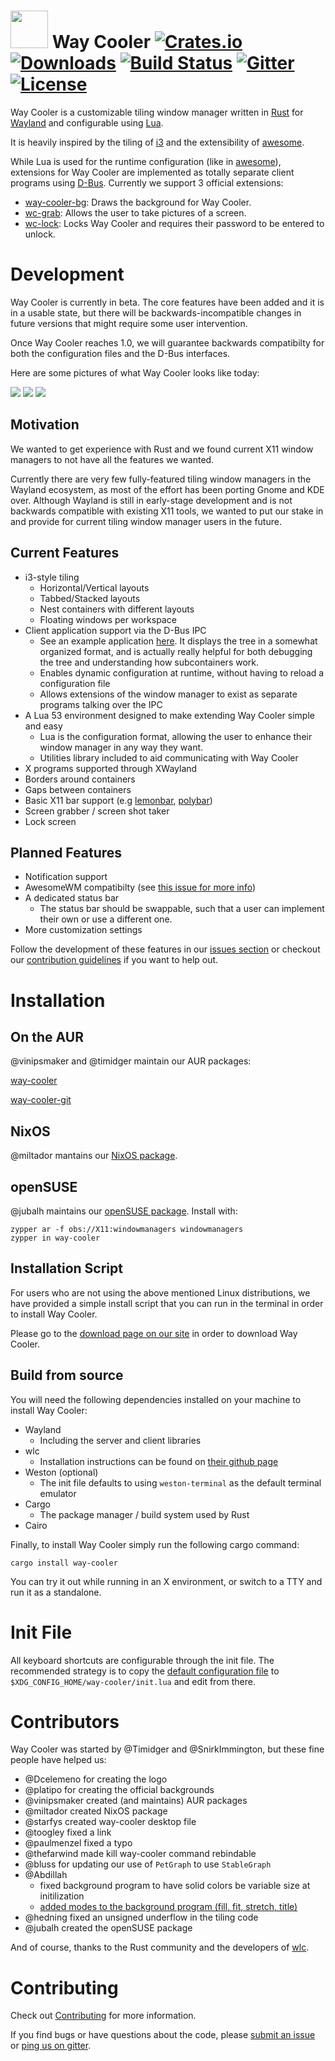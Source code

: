 # <img src="http://i.imgur.com/OGeL1nN.png" width="60"> Way Cooler [![Crates.io](https://img.shields.io/crates/v/way-cooler.svg)](https://crates.io/crates/way-cooler) [![Downloads](https://img.shields.io/crates/d/way-cooler.svg)](https://crates.io/crates/way-cooler) [![Build Status](https://travis-ci.org/way-cooler/way-cooler.svg?branch=master)](https://travis-ci.org/way-cooler/way-cooler) [![Gitter](https://badges.gitter.im/Immington-Industries/way-cooler.svg)](https://gitter.im/Immington-Industries/way-cooler?utm_source=badge&utm_medium=badge&utm_campaign=pr-badge) [![License](https://img.shields.io/badge/license-MIT-blue.svg)](https://github.com/way-cooler/way-cooler/)

Way Cooler is a customizable tiling window manager written in [Rust][] for [Wayland][wayland] and configurable using [Lua][].

It is heavily inspired by the tiling of [i3][] and the extensibility of [awesome][].

While Lua is used for the runtime configuration (like in [awesome][]), extensions for Way Cooler are implemented as totally separate client programs using [D-Bus][]. Currently we support 3 official extensions:
* [way-cooler-bg](https://github.com/way-cooler/way-cooler-bg): Draws the background for Way Cooler.
* [wc-grab](https://github.com/way-cooler/way-cooler-grab): Allows the user to take pictures of a screen.
* [wc-lock](https://github.com/way-cooler/way-cooler-lock): Locks Way Cooler and requires their password to be entered to unlock.

# Development

Way Cooler is currently in beta. The core features have been added and it is in a usable state, but there will be backwards-incompatible changes in future versions that might require some user intervention. 

Once Way Cooler reaches 1.0, we will guarantee backwards compatibilty for both the configuration files and the D-Bus interfaces.

Here are some pictures of what Way Cooler looks like today:

[![](http://i.imgur.com/UQAmli3.png)](http://i.imgur.com/UQAmli3.png)
[![](http://i.imgur.com/e89P4hw.png)](http://i.imgur.com/e89P4hw.png)
[![](http://imgur.com/A3V5x28.png)](http://imgur.com/A3V5x28.png)


## Motivation

We wanted to get experience with Rust and we found current X11 window managers to not have all the features we wanted.

Currently there are very few fully-featured tiling window managers in the Wayland ecosystem, as most of the effort has been porting Gnome and KDE over. Although Wayland is still in early-stage development
and is not backwards compatible with existing X11 tools, we wanted to put our stake in and provide for current tiling window manager users in the future.


## Current Features
- i3-style tiling
  * Horizontal/Vertical layouts
  * Tabbed/Stacked layouts
  * Nest containers with different layouts
  * Floating windows per workspace
- Client application support via the D-Bus IPC
  * See an example application [here](https://github.com/way-cooler/Way-Cooler-Example-Clients). It displays the tree in a somewhat organized format, and is actually really helpful for both debugging the tree and understanding how subcontainers work.
  * Enables dynamic configuration at runtime, without having to reload a configuration file
  * Allows extensions of the window manager to exist as separate programs talking over the IPC
- A Lua 53 environment designed to make extending Way Cooler simple and easy
  * Lua is the configuration format, allowing the user to enhance their window manager in any way they want.
  * Utilities library included to aid communicating with Way Cooler
- X programs supported through XWayland
- Borders around containers
- Gaps between containers
- Basic X11 bar support (e.g [lemonbar][], [polybar][])
- Screen grabber / screen shot taker
- Lock screen

## Planned Features

- Notification support
- AwesomeWM compatibilty (see [this issue for more info](https://github.com/way-cooler/way-cooler/issues/338))
- A dedicated status bar
  * The status bar should be swappable, such that a user can implement their own or use a different one.
- More customization settings

Follow the development of these features in our [issues section] or checkout our [contribution guidelines](#Contributing) if you want to help out.

# Installation

## On the AUR

@vinipsmaker and @timidger maintain our AUR packages:

[way-cooler][way-cooler-aur]

[way-cooler-git][way-cooler-git-aur]

## NixOS

@miltador mantains our [NixOS package](https://github.com/NixOS/nixpkgs/blob/master/pkgs/applications/window-managers/way-cooler/default.nix).

## openSUSE

@jubalh maintains our [openSUSE package](https://build.opensuse.org/package/show/X11:windowmanagers/way-cooler).
Install with:

```
zypper ar -f obs://X11:windowmanagers windowmanagers
zypper in way-cooler
```

## Installation Script

For users who are not using the above mentioned Linux distributions, we have provided a simple install script that you can run in the terminal in order to install Way Cooler.

Please go to the [download page on our site](http://way-cooler.org/download) in order to download Way Cooler.

## Build from source

You will need the following dependencies installed on your machine to install Way Cooler:
- Wayland
  * Including the server and client libraries
- wlc
  * Installation instructions can be found on [their github page](https://github.com/Cloudef/wlc)
- Weston (optional)
  * The init file defaults to using `weston-terminal` as the default terminal emulator
- Cargo
  * The package manager / build system used by Rust
- Cairo

Finally, to install Way Cooler simply run the following cargo command:

```shell
cargo install way-cooler
```

You can try it out while running in an X environment, or switch to a TTY and run it as a standalone.

# Init File

All keyboard shortcuts are configurable through the init file. The recommended strategy is to copy the [default configuration file](https://github.com/way-cooler/way-cooler/blob/master/config/init.lua) to `$XDG_CONFIG_HOME/way-cooler/init.lua` and edit from there.

# Contributors
Way Cooler was started by @Timidger and @SnirkImmington, but these fine people have helped us:

- @Dcelemeno for creating the logo
- @platipo for creating the official backgrounds
- @vinipsmaker created (and maintains) AUR packages
- @miltador created NixOS package
- @starfys created way-cooler desktop file
- @toogley fixed a link
- @paulmenzel fixed a typo
- @thefarwind made kill way-cooler command rebindable
- @bluss for updating our use of `PetGraph` to use `StableGraph`
- @Abdillah
  + fixed background program to have solid colors be variable size at initilization
  + [added modes to the background program (fill, fit, stretch, title)](https://github.com/way-cooler/way-cooler-bg/pull/6#pullrequestreview-32859779)
- @hedning fixed an unsigned underflow in the tiling code
- @jubalh created the openSUSE package

And of course, thanks to the Rust community and the developers of [wlc].

# Contributing
Check out [Contributing](Contributing.md) for more information.

If you find bugs or have questions about the code, please [submit an issue] or [ping us on gitter][gitter].

[Rust]: https://www.rust-lang.org
[wayland]: https://wayland.freedesktop.org/
[Lua]: https://lua.org/
[wlc]: https://github.com/Cloudef/wlc
[i3]: https://i3wm.org
[D-Bus]: https://www.freedesktop.org/wiki/Software/dbus/
[awesome]: https://awesomewm.org/
[polybar]: https://github.com/jaagr/polybar
[lemonbar]: https://github.com/LemonBoy/bar
[issues section]: https://github.com/Immington-Industries/way-cooler/issues
[submit an issue]: https://github.com/Immington-Industries/way-cooler/issues/new
[gitter]: https://gitter.im/Immington-Industries/way-cooler?utm_source=badge&utm_medium=badge&utm_campaign=pr-badge&utm_content=badge
[way-cooler-aur]: https://aur.archlinux.org/packages/way-cooler/
[way-cooler-git-aur]: https://aur.archlinux.org/packages/way-cooler-git/
